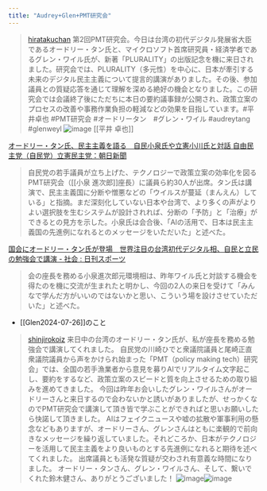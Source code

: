 ```yaml
---
title: "Audrey+Glen+PMT研究会"
---
```


> [hiratakuchan](https://x.com/hiratakuchan/status/1921838368352346288) 第2回PMT研究会。今日は台湾の初代デジタル発展省大臣であるオードリー・タン氏と、マイクロソフト首席研究員・経済学者であるグレン・ワイル氏が、新著「PLURALITY」の出版記念を機に来日されました。研究会では、PLURALITY（多元性）を中心に、日本が牽引する未来のデジタル民主主義について提言的講演がありました。その後、参加議員との質疑応答を通じて理解を深める絶好の機会となりました。この研究会では会議終了後にただちに本日の要約議事録が公開され、政策立案のプロセスの改善や事務作業負担の軽減などの効果を目指しています。#平井卓也 #PMT研究会 #オードリータン　#グレン・ワイル #audreytang #glenweyl
>  ![image](https://pbs.twimg.com/media/Gqu9zVaboAA7rPq?format=jpg&name=small#.png)
[[平井 卓也]]

[オードリー・タン氏、民主主義を語る　自民小泉氏や立憲小川氏と対話 自由民主党（自民党）立憲民主党：朝日新聞](https://www.asahi.com/articles/AST5D36HXT5DUTFK007M.html)
> 自民党の若手議員が立ち上げた、テクノロジーで政策立案の効率化を図るPMT研究会（[[小泉 進次郎]]座長）に議員ら約30人が出席。タン氏は講演で、民主主義国に分断や憎悪などの「ウイルスが蔓延（まんえん）している」と指摘。まだ深刻化していない日本や台湾で、より多くの声がよりよい選択肢を生むシステムが設計されれば、分断の「予防」と「治療」ができるとの見方を示した。小泉氏は会合後、「AIの活用で、日本は民主主義国の先進例になれるとのメッセージをいただいた」と述べた。

[国会にオードリー・タン氏が登場　世界注目の台湾初代デジタル相、自民と立民の勉強会で講演 - 社会 : 日刊スポーツ](https://www.nikkansports.com/general/nikkan/news/202505120001348.html)
> 会の座長を務める小泉進次郎元環境相は、昨年ワイル氏と対談する機会を得たのを機に交流が生まれたと明かし、今回の2人の来日を受けて「みんなで学んだ方がいいのではないかと思い、こういう場を設けさせていただいた」と述べた。
- [[Glen2024-07-26]]のこと

> [shinjirokoiz](https://x.com/shinjirokoiz/status/1922125848821563810) 来日中の台湾のオードリー・タン氏が、私が座長を務める勉強会で講演してくれました。
>  自民党の川崎ひでと衆議院議員と尾崎正直衆議院議員から声をかけられ始まった「PMT（policy making tech）研究会」では、全国の若手漁業者から意見を募りAIでリアルタイム文字起こし、要約をするなど、政策立案のスピードと質を向上させるための取り組みを進めてきました。
>  今回は昨年お会いしたグレン・ワイルさんがオードリーさんと来日するので会わないかと誘いがありましたが、せっかくなのでPMT研究会で講演して頂き皆で学ぶことができればと思いお願いしたら快諾して頂きました。
>  AIはフェイクニュースや嘘の拡散や軍事利用の懸念などもありますが、オードリーさん、グレンさんはともに楽観的で前向きなメッセージを繰り返していました。それどころか、日本がテクノロジーを活用して民主主義をより良いものとする先進例になれると期待を述べてくれました。
>  出席議員とも活発な質疑が交わされ有意義な時間になりました。
>  オードリー・タンさん、グレン・ワイルさん、そして、繋いでくれた鈴木健さん、ありがとうございました！
>  ![image](https://gyazo.com/cbe33ecf958001ea51264c7aca3ff338/thumb/1000)![image](https://gyazo.com/6caf4c9c125bccef2f71473c5c022259/thumb/1000)
